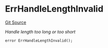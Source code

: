 # ErrHandleLengthInvalid
[Git Source](https://github.com/Crossbell-Box/Crossbell-Contracts/blob/c7f31e42711569b1cb499ae27680e91d1ff85e00/contracts/libraries/Error.sol)

*Handle length too long or too short*


```solidity
error ErrHandleLengthInvalid();
```

